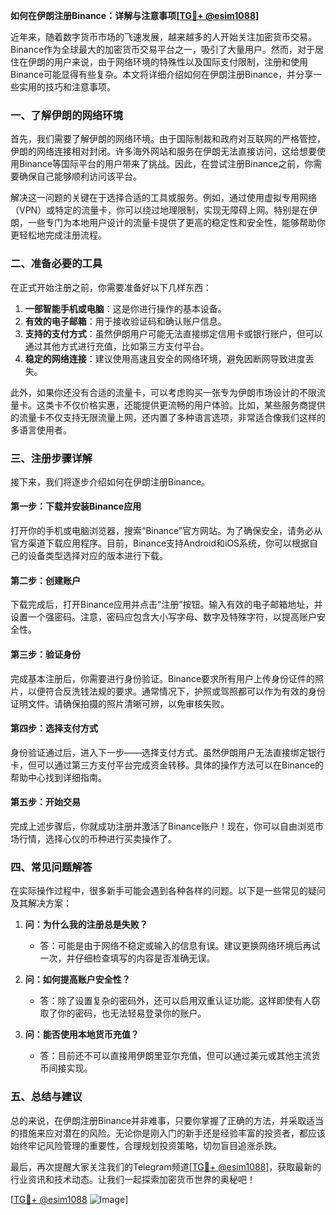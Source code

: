 **如何在伊朗注册Binance：详解与注意事项[[TG💪+ @esim1088](https://t.me/s/esim1088)]**

近年来，随着数字货币市场的飞速发展，越来越多的人开始关注加密货币交易。Binance作为全球最大的加密货币交易平台之一，吸引了大量用户。然而，对于居住在伊朗的用户来说，由于网络环境的特殊性以及国际支付限制，注册和使用Binance可能显得有些复杂。本文将详细介绍如何在伊朗注册Binance，并分享一些实用的技巧和注意事项。

### 一、了解伊朗的网络环境

首先，我们需要了解伊朗的网络环境。由于国际制裁和政府对互联网的严格管控，伊朗的网络连接相对封闭。许多海外网站和服务在伊朗无法直接访问，这给想要使用Binance等国际平台的用户带来了挑战。因此，在尝试注册Binance之前，你需要确保自己能够顺利访问该平台。

解决这一问题的关键在于选择合适的工具或服务。例如，通过使用虚拟专用网络（VPN）或特定的流量卡，你可以绕过地理限制，实现无障碍上网。特别是在伊朗，一些专门为本地用户设计的流量卡提供了更高的稳定性和安全性，能够帮助你更轻松地完成注册流程。

### 二、准备必要的工具

在正式开始注册之前，你需要准备好以下几样东西：

1. **一部智能手机或电脑**：这是你进行操作的基本设备。
2. **有效的电子邮箱**：用于接收验证码和确认账户信息。
3. **支持的支付方式**：虽然伊朗用户可能无法直接绑定信用卡或银行账户，但可以通过其他方式进行充值，比如第三方支付平台。
4. **稳定的网络连接**：建议使用高速且安全的网络环境，避免因断网导致进度丢失。

此外，如果你还没有合适的流量卡，可以考虑购买一张专为伊朗市场设计的不限流量卡。这类卡不仅价格实惠，还能提供更流畅的用户体验。比如，某些服务商提供的流量卡不仅支持无限流量上网，还内置了多种语言选项，非常适合像我们这样的多语言使用者。

### 三、注册步骤详解

接下来，我们将逐步介绍如何在伊朗注册Binance。

#### 第一步：下载并安装Binance应用

打开你的手机或电脑浏览器，搜索“Binance”官方网站。为了确保安全，请务必从官方渠道下载应用程序。目前，Binance支持Android和iOS系统，你可以根据自己的设备类型选择对应的版本进行下载。

#### 第二步：创建账户

下载完成后，打开Binance应用并点击“注册”按钮。输入有效的电子邮箱地址，并设置一个强密码。注意，密码应包含大小写字母、数字及特殊字符，以提高账户安全性。

#### 第三步：验证身份

完成基本注册后，你需要进行身份验证。Binance要求所有用户上传身份证件的照片，以便符合反洗钱法规的要求。通常情况下，护照或驾照都可以作为有效的身份证明文件。请确保拍摄的照片清晰可辨，以免审核失败。

#### 第四步：选择支付方式

身份验证通过后，进入下一步——选择支付方式。虽然伊朗用户无法直接绑定银行卡，但可以通过第三方支付平台完成资金转移。具体的操作方法可以在Binance的帮助中心找到详细指南。

#### 第五步：开始交易

完成上述步骤后，你就成功注册并激活了Binance账户！现在，你可以自由浏览市场行情，选择心仪的币种进行买卖操作了。

### 四、常见问题解答

在实际操作过程中，很多新手可能会遇到各种各样的问题。以下是一些常见的疑问及其解决方案：

1. **问：为什么我的注册总是失败？**
   - 答：可能是由于网络不稳定或输入的信息有误。建议更换网络环境后再试一次，并仔细检查填写的内容是否准确无误。

2. **问：如何提高账户安全性？**
   - 答：除了设置复杂的密码外，还可以启用双重认证功能。这样即使有人窃取了你的密码，也无法轻易登录你的账户。

3. **问：能否使用本地货币充值？**
   - 答：目前还不可以直接用伊朗里亚尔充值，但可以通过美元或其他主流货币间接实现。

### 五、总结与建议

总的来说，在伊朗注册Binance并非难事，只要你掌握了正确的方法，并采取适当的措施来应对潜在的风险。无论你是刚入门的新手还是经验丰富的投资者，都应该始终牢记风险管理的重要性，合理规划投资策略，切勿盲目追涨杀跌。

最后，再次提醒大家关注我们的Telegram频道[[TG💪+ @esim1088](https://t.me/s/esim1088)]，获取最新的行业资讯和技术动态。让我们一起探索加密货币世界的奥秘吧！

[[TG💪+ @esim1088](https://t.me/s/esim1088) ![Image](https://i.postimg.cc/4NQfJmqS/Snipaste-2025-05-13-00-14-12.png)]